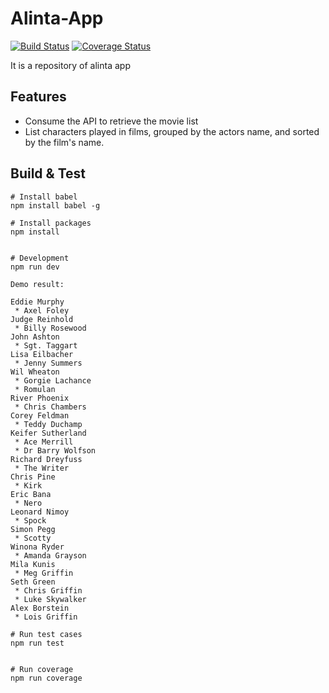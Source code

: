 # Alinta-App
[![Build Status](https://travis-ci.org/harryho/flat-api.svg?branch=master)](https://travis-ci.org/harryho/flat-api)
[![Coverage Status](https://coveralls.io/repos/github/harryho/alinta-app/badge.svg?branch=master)](https://coveralls.io/github/harryho/alinta-app?branch=master)

It is a repository of alinta app

## Features

* Consume the API to retrieve the movie list
* List characters played in films, grouped by the actors name, and sorted by the film's name.

## Build & Test

```
# Install babel
npm install babel -g

# Install packages
npm install


# Development
npm run dev

Demo result:

Eddie Murphy              
 * Axel Foley             
Judge Reinhold            
 * Billy Rosewood         
John Ashton               
 * Sgt. Taggart           
Lisa Eilbacher            
 * Jenny Summers          
Wil Wheaton               
 * Gorgie Lachance        
 * Romulan                
River Phoenix             
 * Chris Chambers         
Corey Feldman             
 * Teddy Duchamp          
Keifer Sutherland         
 * Ace Merrill            
 * Dr Barry Wolfson       
Richard Dreyfuss          
 * The Writer             
Chris Pine                
 * Kirk                   
Eric Bana                 
 * Nero                   
Leonard Nimoy             
 * Spock                  
Simon Pegg                
 * Scotty                 
Winona Ryder              
 * Amanda Grayson         
Mila Kunis                
 * Meg Griffin            
Seth Green                
 * Chris Griffin          
 * Luke Skywalker         
Alex Borstein             
 * Lois Griffin           

# Run test cases
npm run test


# Run coverage
npm run coverage



